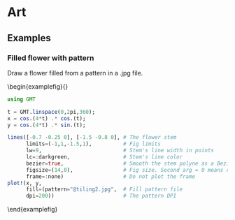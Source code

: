 # Art

## Examples

### Filled flower with pattern

Draw a flower filled from a pattern in a .jpg file.

<!-- -->
\begin{examplefig}{}
```julia
using GMT

t = GMT.linspace(0,2pi,360);
x = cos.(4*t) .* cos.(t);
y = cos.(4*t) .* sin.(t);

lines([-0.7 -0.25 0], [-1.5 -0.8 0], # The flower stem
      limits=(-1,1,-1.5,1),          # Fig limits
      lw=9,                          # Stem's line width in points
      lc=:darkgreen,                 # Stem's line color
      bezier=true,                   # Smooth the stem polyne as a Bezier curve
      figsize=(14,0),                # Fig size. Second arg = 0 means compute the height keeping aspect ratio
      frame=:none)                   # Do not plot the frame
plot!(x, y,
      fill=(pattern="@tiling2.jpg",  # Fill pattern file
      dpi=200))                      # The pattern DPI
```
\end{examplefig}